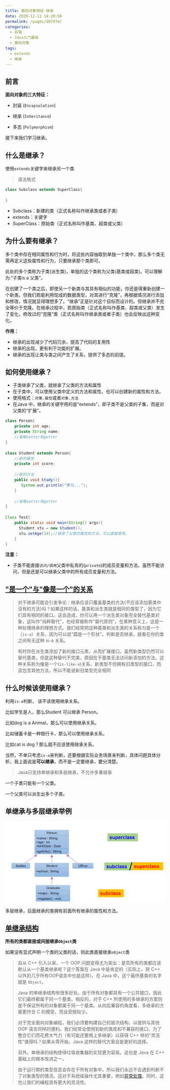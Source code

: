 ```yaml
---
title: 面向对象特征-继承
date: 2020-12-11 14:20:56
permalink: /pages/d07d7e/
categories: 
  - 后端
  - Java入门基础
  - 面向对象
tags: 
  - extends
  - 继承
---
```


## 前言

**面向对象的三大特征：**

- 封装 (`Encapsulation`)

- 继承 (`Inheritance`)

- 多态 (`Polymorphism`)

接下来我们学习继承。



## 什么是继承？

使用`extends`关键字来继承另一个类

> 语法格式

```java
class Subclass extends SuperClass{

}
```

- Subclass：新建的类（正式名称叫作继承类或者子类）
- extends：关键字
- SuperClass：原始类（正式名称叫作基类、超类或父类）



## 为什么要有继承？

多个类中存在相同属性和行为时，将这些内容抽取到单独一个类中，那么多个类无需再定义这些属性和行为，只要继承那个类即可。

此处的多个类称为子类(派生类)，单独的这个类称为父类(基类或超类)。可以理解为:“子类is a 父类”。

在创建了一个类之后，即使另一个新类与其具有相似的功能，你还是得重新创建一个新类。但我们若能利用现成的数据类型，对其进行“克隆”，再根据情况进行添加和修改，情况就显得理想多了。“继承”正是针对这个目标而设计的。但继承并不完全等价于克隆。在继承过程中，若原始类（正式名称叫作基类、超类或父类）发生了变化，修改过的“克隆”类（正式名称叫作继承类或者子类）也会反映出这种变化。

**作用：**

- 继承的出现减少了代码冗余，提高了代码的复用性
- 继承的出现，更有利于功能的扩展。
- 继承的出现让类与类之间产生了关系，提供了多态的前提。



## 如何使用继承？

- 子类继承了父类，就继承了父类的方法和属性
- 在子类中，可以使用父类中定义的方法和属性，也可以创建新的属性和方法。
- 使用格式：`对象.属性`或者`对象.方法`
- 在Java 中，继承的关键字用的是“extends”，即子类不是父类的子集，而是对父类的“扩展”。

~~~java
class Person{
    private int age;
    private String name;
    //省略setter和getter
}

class Student extends Person{
    //新的属性
    private int score;
    
    //新的方法
    public void Study(){
       System.out.println("学习...");
    }
    
    //省略setter和getter
}

Class Test{
    public static void main(String[] args){
      Student stu = new Student();
      stu.setAge(14);//继承了父类的属性和方法，可以直接使用。
    }
}
~~~

**注意：**

- 子类不能直接`访问/调用`父类中私有的(`private`)的成员变量和方法。虽然不能访问，但是还是可以继承父类中的所有成员变量和方法。





## ["是一个"与"像是一个"的关系](https://lingcoder.github.io/OnJava8/#/book/01-What-is-an-Object?id=quot是一个quot与quot像是一个quot的关系)

> 对于继承可能会引发争论：继承应该只覆盖基类的方法(不应该添加基类中没有的方法)吗？如果这样的话，基类和派生类就是相同的类型了，因为它们具有相同的接口。这会造成，你可以用一个派生类对象完全替代基类对象，这叫作"纯粹替代"，也经常被称作"替代原则"。在某种意义上，这是一种处理继承的理想方式。我们经常把这种基类和派生类的关系称为是一个（`is-a`）关系，因为可以说"圆是一个形状"。判断是否继承，就看在你的类之间有无这种 is-a 关系。
>
> 有时你在派生类添加了新的接口元素，从而扩展接口。虽然新类型仍然可以替代基类，但是这种替代不完美，原因在于基类无法访问新添加的方法。这种关系称为像是一个(`is-like-a`)关系。新类型不但拥有旧类型的接口，而且包含其他方法，所以不能说新旧类型完全相同



## 什么时候该使用继承？

利用`is-a`判断， 该不该使用继承关系。

比如学生是人，那么Student 可以继承 Person。

比如dog is a Animal，那么可以使用继承关系。

比如储蓄卡是一种银行卡，那么可以使用继承关系。

比如cat is dog？那么就不应该使用继承关系。



当然，不单只考虑`is-a`来判断，还要根据实际业务场景来判断，具体问题具体分析，我上面说是**可以继承**，而不是一定要继承，要分清楚。



> Java只支持单继承和多层继承，不允许多重继承

一个子类只能有一个父类。

一个父类可以派生出多个子类。



## 单继承与多层继承举例

![image-20201211143536292](https://raw.githubusercontent.com/SaulJWu/images/main/20201211143536.png)

多层继承，后面继承的类拥有前面所有继承的属性和方法。



## [单继承结构](https://lingcoder.github.io/OnJava8/#/book/01-What-is-an-Object?id=单继承结构)

**所有的类都直接或间接继承`Object`类**

如果没有显式声明一个类的父类的话，则此类直接继承`object`类

> 自从 C++ 引入以来，一个 OOP 问题变得尤为突出：是否所有的类都应该默认从一个基类继承呢？这个答案在 Java 中是肯定的（实际上，除 C++ 以外的几乎所有OOP语言中也是这样）。在 Java 中，这个最终基类的名字就是 `Object`。
>
> Java 的单继承结构有很多好处。由于所有对象都具有一个公共接口，因此它们最终都属于同一个基类。相反的，对于 C++ 所使用的多继承的方案则是不保证所有的对象都属于同一个基类。从向后兼容的角度看，多继承的方案更符合 C 的模型，而且受限较少。
>
> 对于完全面向对象编程，我们必须要构建自己的层次结构，以提供与其他 OOP 语言同样的便利。我们经常会使用到新的类库和不兼容的接口。为了整合它们而花费大气力（有可能还要用上多继承）以获得 C++ 样的“灵活性”值得吗？如果从零开始，Java 这样的替代方案会是更好的选择。
>
> 另外，单继承的结构使得垃圾收集器的实现更为容易。这也是 Java 在 C++ 基础上的根本改进之一。
>
> 由于运行期的类型信息会存在于所有对象中，所以我们永远不会遇到判断不了对象类型的情况。这对于系统级操作尤其重要，例如[异常处理](https://lingcoder.github.io/OnJava8/#/book/01-What-is-an-Object?id=异常处理)。同时，这也让我们的编程具有更大的灵活性。